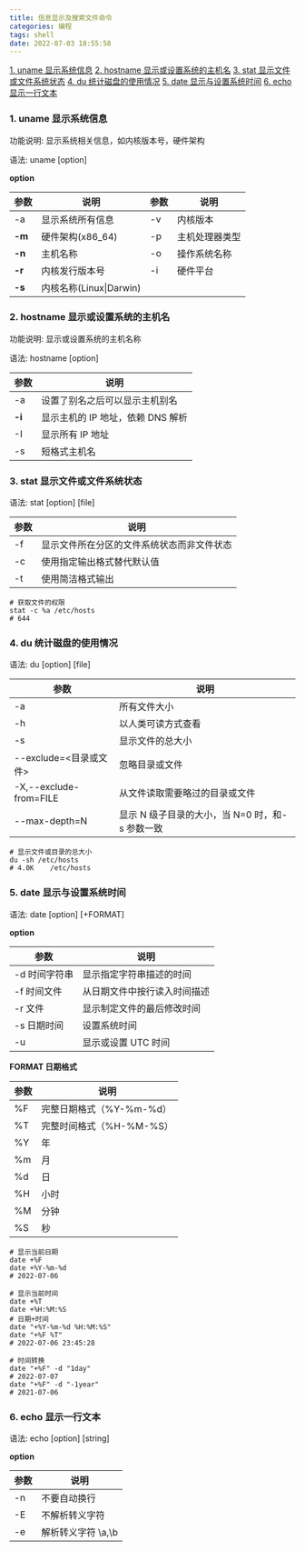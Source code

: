 ```yaml
---
title: 信息显示及搜索文件命令
categories: 编程
tags: shell
date: 2022-07-03 18:55:58
---
```


<a href="#uname">1. uname 显示系统信息</a>
<a href="#hostname">2. hostname 显示或设置系统的主机名</a>
<a href="#stat">3. stat 显示文件或文件系统状态</a>
<a href="#du">4. du 统计磁盘的使用情况</a>
<a href="#date">5. date 显示与设置系统时间</a>
<a href="#echo">6. echo 显示一行文本</a>

<h3 id="uname">1. uname 显示系统信息</h3>

功能说明: 显示系统相关信息，如内核版本号，硬件架构

语法: uname [option]

<b>option</b>

| 参数   | 说明                    | 参数 | 说明           |
| ------ | ----------------------- | ---- | -------------- |
| -a     | 显示系统所有信息        | -v   | 内核版本       |
| **-m** | 硬件架构(x86_64)        | -p   | 主机处理器类型 |
| **-n** | 主机名称                | -o   | 操作系统名称   |
| **-r** | 内核发行版本号          | -i   | 硬件平台       |
| **-s**     | 内核名称(Linux\|Darwin) |

<h3 id="hostname">2. hostname 显示或设置系统的主机名</h3>

功能说明: 显示或设置系统的主机名称

语法: hostname [option]

| 参数   | 说明                              |
| ------ | --------------------------------- |
| -a     | 设置了别名之后可以显示主机别名    |
| **-i** | 显示主机的 IP 地址，依赖 DNS 解析 |
| -I     | 显示所有 IP 地址                  |
| -s     | 短格式主机名                      |

<h3 id="stat">3. stat 显示文件或文件系统状态</h3>

语法: stat [option] [file]

| 参数 | 说明                                       |
| ---- | ------------------------------------------ |
| -f   | 显示文件所在分区的文件系统状态而非文件状态 |
| -c   | 使用指定输出格式替代默认值                 |
| -t   | 使用简洁格式输出                           |

```shell
# 获取文件的权限
stat -c %a /etc/hosts
# 644
```

<h3 id="du">4. du 统计磁盘的使用情况</h3>

语法: du [option] [file]

| 参数                   | 说明                                            |
| ---------------------- | ----------------------------------------------- |
| -a                     | 所有文件大小                                    |
| -h                     | 以人类可读方式查看                              |
| -s                     | 显示文件的总大小                                |
| --exclude=<目录或文件> | 忽略目录或文件                                  |
| -X,--exclude-from=FILE | 从文件读取需要略过的目录或文件                  |
| --max-depth=N          | 显示 N 级子目录的大小，当 N=0 时，和-s 参数一致 |

```shell
# 显示文件或目录的总大小
du -sh /etc/hosts
# 4.0K    /etc/hosts
```

<h3 id="date">5. date 显示与设置系统时间</h3>

语法: date [option] [+FORMAT]

**option**

| 参数          | 说明                         |
| ------------- | ---------------------------- |
| -d 时间字符串 | 显示指定字符串描述的时间     |
| -f 时间文件   | 从日期文件中按行读入时间描述 |
| -r 文件       | 显示制定文件的最后修改时间   |
| -s 日期时间   | 设置系统时间                 |
| -u            | 显示或设置 UTC 时间          |

**FORMAT 日期格式**

| 参数 | 说明                     |
| ---- | ------------------------ |
| %F   | 完整日期格式（%Y-%m-%d） |
| %T   | 完整时间格式（%H-%M-%S） |
| %Y   | 年                       |
| %m   | 月                       |
| %d   | 日                       |
| %H   | 小时                     |
| %M   | 分钟                     |
| %S   | 秒                       |

```shell
# 显示当前日期
date +%F
date +%Y-%m-%d
# 2022-07-06

# 显示当前时间
date +%T
date +%H:%M:%S
# 日期+时间
date "+%Y-%m-%d %H:%M:%S"
date "+%F %T"
# 2022-07-06 23:45:28

# 时间转换
date "+%F" -d "1day"
# 2022-07-07
date "+%F" -d "-1year"
# 2021-07-06
```

<h3 id="echo">6. echo 显示一行文本</h3>

语法: echo [option] [string]

**option**

| 参数 | 说明           |
| ---- | -------------- |
| -n   | 不要自动换行   |
| -E   | 不解析转义字符 |
| -e   | 解析转义字符 \a,\b |